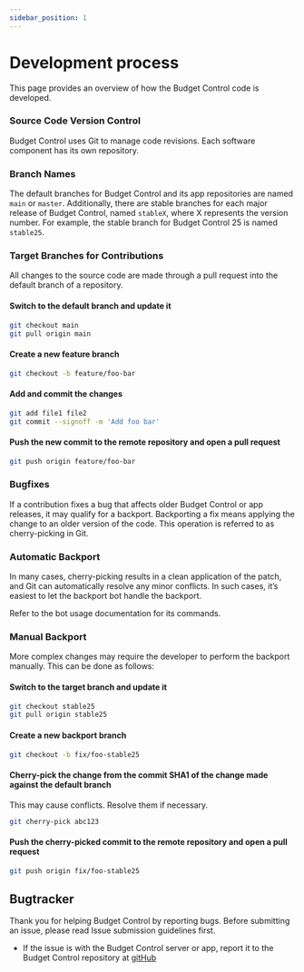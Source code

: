 ```yaml
---
sidebar_position: 1
---
```


# Development process

This page provides an overview of how the Budget Control code is developed.

### Source Code Version Control
Budget Control uses Git to manage code revisions. Each software component has its own repository.

### Branch Names
The default branches for Budget Control and its app repositories are named `main` or `master`. Additionally, there are stable branches for each major release of Budget Control, named `stableX`, where X represents the version number. For example, the stable branch for Budget Control 25 is named `stable25`.

### Target Branches for Contributions
All changes to the source code are made through a pull request into the default branch of a repository.

#### Switch to the default branch and update it
```bash
git checkout main
git pull origin main
```

#### Create a new feature branch
```bash
git checkout -b feature/foo-bar
```

#### Add and commit the changes
```bash
git add file1 file2
git commit --signoff -m 'Add foo bar'
```

#### Push the new commit to the remote repository and open a pull request
```bash
git push origin feature/foo-bar
```

### Bugfixes
If a contribution fixes a bug that affects older Budget Control or app releases, it may qualify for a backport. Backporting a fix means applying the change to an older version of the code. This operation is referred to as cherry-picking in Git.

### Automatic Backport
In many cases, cherry-picking results in a clean application of the patch, and Git can automatically resolve any minor conflicts. In such cases, it’s easiest to let the backport bot handle the backport.

Refer to the bot usage documentation for its commands.

### Manual Backport
More complex changes may require the developer to perform the backport manually. This can be done as follows:

#### Switch to the target branch and update it
```bash
git checkout stable25
git pull origin stable25
```

#### Create a new backport branch
```bash
git checkout -b fix/foo-stable25
```

#### Cherry-pick the change from the commit SHA1 of the change made against the default branch
This may cause conflicts. Resolve them if necessary.
```bash
git cherry-pick abc123
```

#### Push the cherry-picked commit to the remote repository and open a pull request
```bash
git push origin fix/foo-stable25
```

## Bugtracker
Thank you for helping Budget Control by reporting bugs. Before submitting an issue, please read Issue submission guidelines first.

* If the issue is with the Budget Control server or app, report it to the Budget Control repository at [gitHub](https://github.com/BudgetControl/BudgetControl/issues)